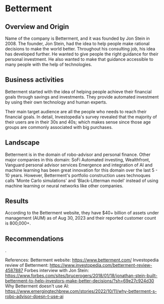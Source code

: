 # Betterment

## Overview and Origin

Name of the company is Betterment, and it was founded by Jon Stein in 2008. 
The founder, Jon Stein, had the idea to help people make rational decisions to make the world better. Throughout his consulting job, his idea has developed further. He wanted to give people the right guidance for their personal investment. He also wanted to make that guidance accessible to many people with the help of technologies.



## Business activities

Betterment started with the idea of helping people achieve their financial goals through savings and investments. They provide automated investment by using their own technology and human experts. 

Their main target audience are all the people who needs to reach their financial goals. In detail, Investopedia's survey revealed that the majority of their users are in their 30s and 40s; which makes sense since those age groups are commonly associated with big purchases.



## Landscape

Betterment is in the domain of robo-advisor and personal finance. 
Other major companies in this domain: SoFi Automated investing, Wealthfront, Vanguard personal advisor services
Emergence and integration of AI and machine learning has been great innovation for this domain over the last 5 - 10 years.
However, Betterment's portfolio construction uses technoques calls 'Monte Carlo simulations' and 'Black-Litterman model' instead of using machine learning or neural networks like other companies.

## Results

According to the Betterment website, they have $40+ billion of assets under management (AUM) as of Aug 30, 2023 and their reported customer count is 800,000+.



## Recommendations

.




References:
Betterment website: https://www.betterment.com/
Investopedia review of Betterment: https://www.investopedia.com/betterment-review-4587887
Forbes interview with Jon Stein: https://www.forbes.com/sites/brucerogers/2018/01/18/jonathan-stein-built-betterment-to-help-investors-make-better-decisions/?sh=69e27c924d30
Why Betterment doesn't use AI: https://www.emergingtechbrew.com/stories/2022/10/11/why-betterment-s-robo-advisor-doesn-t-use-ai



